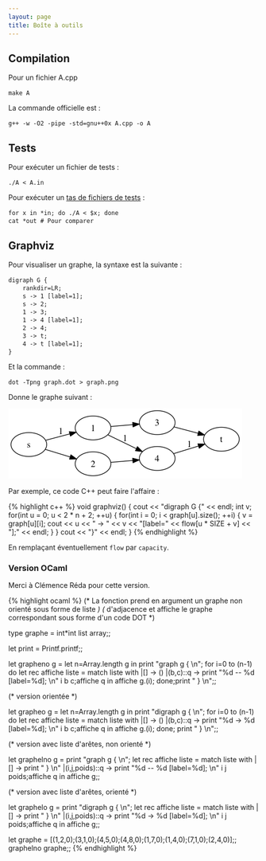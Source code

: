 ```yaml
---
layout: page
title: Boîte à outils
---
```


## Compilation

Pour un fichier A.cpp

    make A

La commande officielle est :

    g++ -w -O2 -pipe -std=gnu++0x A.cpp -o A

## Tests

Pour exécuter un fichier de tests :

    ./A < A.in

Pour exécuter un [tas de fichiers de tests](https://bitbucket.org/jilljenn/acm/src) :

    for x in *in; do ./A < $x; done
    cat *out # Pour comparer

## Graphviz

Pour visualiser un graphe, la syntaxe est la suivante :

    digraph G {
        rankdir=LR;
        s -> 1 [label=1];
        s -> 2;
        1 -> 3;
        1 -> 4 [label=1];
        2 -> 4;
        3 -> t;
        4 -> t [label=1];
    }

Et la commande :

    dot -Tpng graph.dot > graph.png

Donne le graphe suivant :

<img src="/static/graphviz.png" />

Par exemple, ce code C++ peut faire l'affaire :

{% highlight c++ %}
void graphviz() {
    cout << "digraph G {" << endl;
    int v;
    for(int u = 0; u < 2 * n + 2; ++u) {
        for(int i = 0; i < graph[u].size(); ++i) {
            v = graph[u][i];
            cout << u << " -> " << v << "[label=" << flow[u * SIZE + v] << "];" << endl;
        }
    }
    cout << "}" << endl;
}
{% endhighlight %}

En remplaçant éventuellement `flow` par `capacity`.

### Version OCaml

Merci à Clémence Réda pour cette version.

{% highlight ocaml %}
(* La fonction prend en argument un graphe non orienté sous forme de liste *)
(* d'adjacence et affiche le graphe correspondant sous forme d'un code DOT *)

type graphe = int*int list array;;

let print = Printf.printf;;

let grapheno g = 
  let n=Array.length g in
  print "graph g { \n";
  for i=0 to (n-1) do
     let rec affiche liste = match liste with
      |[] -> ()
      |(b,c)::q -> print "%d -- %d [label=%d]; \n" i b c;affiche q
     in affiche g.(i);
  done;print " } \n";;

(* version orientée *)

let grapheo g = 
  let n=Array.length g in
  print "digraph g { \n";
  for i=0 to (n-1) do
     let rec affiche liste = match liste with
      |[] -> ()
      |(b,c)::q -> print "%d -> %d [label=%d]; \n" i b c;affiche q
     in affiche g.(i);
  done; print " } \n";;

(* version avec liste d'arêtes, non orienté *)

let graphelno g =
   print "graph g { \n";
   let rec affiche liste = match liste with
     |[] -> print " } \n"
     |(i,j,poids)::q -> print "%d -- %d [label=%d]; \n" i j poids;affiche q
   in affiche g;;

(* version avec liste d'arêtes, orienté *)

let graphelo g =
   print "digraph g { \n";
   let rec affiche liste = match liste with
     |[] -> print " } \n"
     |(i,j,poids)::q -> print "%d -> %d [label=%d]; \n" i j poids;affiche q
   in affiche g;;

let graphe = [(1,2,0);(3,1,0);(4,5,0);(4,8,0);(1,7,0);(1,4,0);(7,1,0);(2,4,0)];;
graphelno graphe;;
{% endhighlight %}
